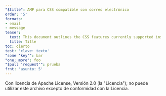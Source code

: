 ```yaml
---
"$title": AMP para CSS compatible con correo electrónico
order: '5'
formats:
- email
- message
teaser:
  text: This document outlines the CSS features currently supported inside AMP emails.
  title: Title
toc: cierto
test: 'clave: texto'
"some 'key'": bar
"one; more": foo
"$pull 'request'": prueba
frnt: 'asunto: 5'
---
```


Con licencia de Apache License, Versión 2.0 (la "Licencia"); no puede utilizar este archivo excepto de conformidad con la Licencia.
